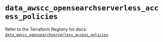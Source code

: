 # `data_awscc_opensearchserverless_access_policies`

Refer to the Terraform Registry for docs: [`data_awscc_opensearchserverless_access_policies`](https://registry.terraform.io/providers/hashicorp/awscc/0.70.0/docs/data-sources/opensearchserverless_access_policies).
